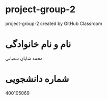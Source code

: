 # project-group-2
project-group-2 created by GitHub Classroom
# نام و نام خانوادگی
محمد شایان شعبانی
# شماره دانشجویی
400105069
